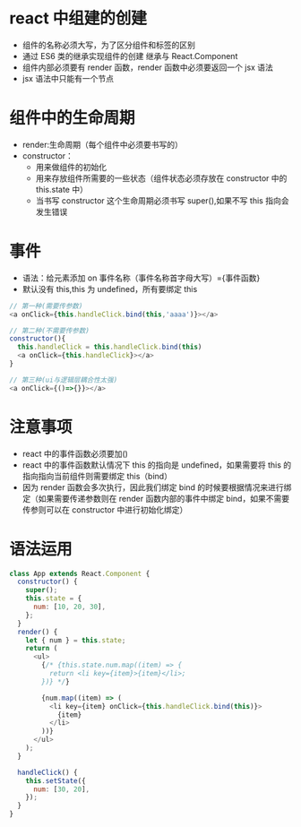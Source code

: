 # react 中组建的创建

- 组件的名称必须大写，为了区分组件和标签的区别
- 通过 ES6 类的继承实现组件的创建 继承与 React.Component
- 组件内部必须要有 render 函数，render 函数中必须要返回一个 jsx 语法
- jsx 语法中只能有一个节点

# 组件中的生命周期

- render:生命周期（每个组件中必须要书写的）
- constructor：
  - 用来做组件的初始化
  - 用来存放组件所需要的一些状态（组件状态必须存放在 constructor 中的 this.state 中）
  - 当书写 constructor 这个生命周期必须书写 super(),如果不写 this 指向会发生错误

# 事件

- 语法：给元素添加 on 事件名称（事件名称首字母大写）={事件函数}
- 默认没有 this,this 为 undefined，所有要绑定 this

```javascript
// 第一种(需要传参数)
<a onClick={this.handleClick.bind(this,'aaaa')}></a>

// 第二种(不需要传参数)
constructor(){
  this.handleClick = this.handleClick.bind(this)
  <a onClick={this.handleClick}></a>
}

// 第三种(ui与逻辑层耦合性太强)
<a onClick={()=>{}}></a>

```

# 注意事项

- react 中的事件函数必须要加()
- react 中的事件函数默认情况下 this 的指向是 undefined，如果需要将 this 的指向指向当前组件则需要绑定 this（bind）
- 因为 render 函数会多次执行，因此我们绑定 bind 的时候要根据情况来进行绑定（如果需要传递参数则在 render 函数内部的事件中绑定 bind，如果不需要传参则可以在 constructor 中进行初始化绑定）

# 语法运用

```javascript
class App extends React.Component {
  constructor() {
    super();
    this.state = {
      num: [10, 20, 30],
    };
  }
  render() {
    let { num } = this.state;
    return (
      <ul>
        {/* {this.state.num.map((item) => {
          return <li key={item}>{item}</li>;
        })} */}

        {num.map((item) => (
          <li key={item} onClick={this.handleClick.bind(this)}>
            {item}
          </li>
        ))}
      </ul>
    );
  }

  handleClick() {
    this.setState({
      num: [30, 20],
    });
  }
}
```
